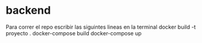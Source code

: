 # backend
Para correr el repo escribir las siguintes lineas en la terminal 
docker build -t proyecto .
docker-compose build
docker-compose up
